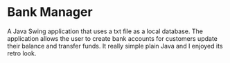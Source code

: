 # Bank Manager

A Java Swing application that uses a txt file as a local database. The application allows the user to create  bank accounts for customers update their balance and transfer funds. It really simple plain Java and I enjoyed its retro look.
